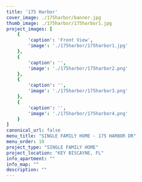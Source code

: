 ```yaml
---
title: '175 Harbor'
cover_image: ./175harbor/banner.jpg
thumb_image: ./175harbor/175harbor1.jpg
project_images: [
    {
        'caption': 'Front View',
        'image': './175harbor/175harbor1.jpg'
    },
    {
        'caption': '',
        'image': './175harbor/175harbor2.png' 
    },
    {
        'caption': '',
        'image': './175harbor/175harbor3.png' 
    },
    {
        'caption': '',
        'image': './175harbor/175harbor4.png' 
    }
]
canonical_url: false
menu_title: "SINGLE FAMILY HOME - 175 HARBOR DR"
menu_order: 10
project_type: "SINGLE FAMILY HOME"
project_location: "KEY BISCAYNE, FL"
info_apartment: ""
info_map: ""
description: ""
---
```

